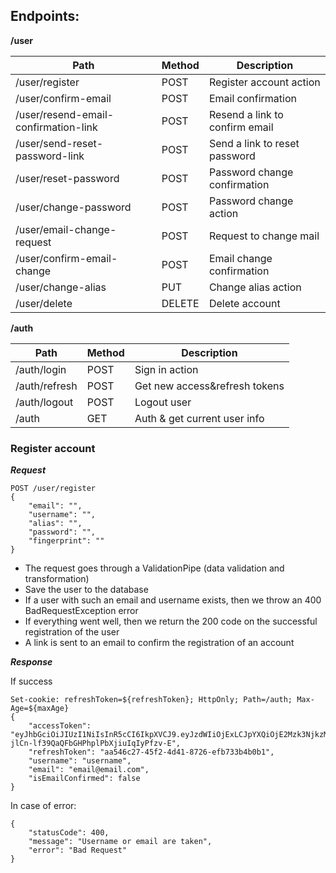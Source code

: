 ## Endpoints:

**/user**

Path | Method | Description
---|---|---
/user/register | POST | Register account action
/user/confirm-email | POST | Email confirmation
/user/resend-email-confirmation-link | POST | Resend a link to confirm email
/user/send-reset-password-link | POST | Send a link to reset password
/user/reset-password | POST | Password change confirmation
/user/change-password | POST | Password change action
/user/email-change-request | POST | Request to change mail
/user/confirm-email-change | POST | Email change confirmation
/user/change-alias | PUT | Change alias action
/user/delete | DELETE | Delete account


**/auth**

Path | Method | Description
---|---|---
/auth/login | POST | Sign in action
/auth/refresh | POST | Get new access&refresh tokens
/auth/logout | POST | Logout user
/auth | GET | Auth & get current user info


### Register account

***Request***
```
POST /user/register
{
    "email": "",
    "username": "",
    "alias": "",
    "password": "",
    "fingerprint": ""
}
```
- The request goes through a ValidationPipe (data validation and transformation)
- Save the user to the database
- If a user with such an email and username exists, then we throw an 400 BadRequestException error
- If everything went well, then we return the 200 code on the successful registration of the user
- A link is sent to an email to confirm the registration of an account

***Response***

If success
```
Set-cookie: refreshToken=${refreshToken}; HttpOnly; Path=/auth; Max-Age=${maxAge}
{
    "accessToken": "eyJhbGciOiJIUzI1NiIsInR5cCI6IkpXVCJ9.eyJzdWIiOjExLCJpYXQiOjE2Mzk3NjkzMzIsImV4cCI6MTYzOTc3MTEzMn0.WFVEN4-jlCn-lf39QaQFbGHPhplPbXjiuIqIyPfzv-E",
    "refreshToken": "aa546c27-45f2-4d41-8726-efb733b4b0b1",
    "username": "username",
    "email": "email@email.com",
    "isEmailConfirmed": false
}
```

In case of error:
```
{
    "statusCode": 400,
    "message": "Username or email are taken",
    "error": "Bad Request"
}
```


[comment]: <> (```)

[comment]: <> (POST /auth/login)

[comment]: <> ({)

[comment]: <> (    "username": "",)

[comment]: <> (    "password": "",)

[comment]: <> (    "fingerprint": "")

[comment]: <> (})

[comment]: <> (```)

[comment]: <> (```)

[comment]: <> (POST /auth/refresh ## with refresh tokens in cookies or in the body)

[comment]: <> ({)

[comment]: <> (    "fingerprint": "")

[comment]: <> (})

[comment]: <> (```)

[comment]: <> (```)

[comment]: <> (POST /auth/logout ## with refreshToken in cookies or in the body)

[comment]: <> (```)

[comment]: <> (```)

[comment]: <> (GET /auth ## with Bearer token in the Headers)

[comment]: <> (```)

